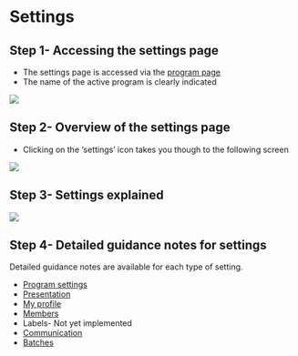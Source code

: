 # Settings

## Step 1- Accessing the settings page

* The settings page is accessed via the [program page](https://program-user-docs.preignition.org/\~/edit/drafts/-LFXa08d6g2yPgWJJMdg/users-program-and-advanced/portfolio)
* The name of the active program is clearly indicated

![](../../../.gitbook/assets/image-29.png)

## Step 2- Overview of the settings page

* Clicking on the ‘settings’ icon takes you though to the following screen

![](<../../../.gitbook/assets/image (116).png>)

## Step 3- Settings explained

![](<../../../.gitbook/assets/image (117).png>)

## Step 4- Detailed guidance notes for settings

Detailed guidance notes are available for each type of setting.

* [Program settings](https://program-user-docs.preignition.org/\~/edit/drafts/-LFXfGruRiTmg7XcHoMG/users-program-and-advanced/portfolio/settings/profile)
* [Presentation](https://program-user-docs.preignition.org/\~/edit/drafts/-LFXa08d6g2yPgWJJMdg/users-program-and-advanced/portfolio/settings/presentation)
* [My profile](https://program-user-docs.preignition.org/\~/edit/drafts/-LFXa08d6g2yPgWJJMdg/users-program-and-advanced/portfolio/settings/my-profile)
* [Members](https://program-user-docs.preignition.org/\~/edit/drafts/-LFXa08d6g2yPgWJJMdg/users-program-and-advanced/portfolio/settings/members)
* Labels- Not yet implemented
* [Communication](https://program-user-docs.preignition.org/\~/edit/drafts/-LFXa08d6g2yPgWJJMdg/users-program-and-advanced/portfolio/settings/communication)
* [Batches](https://program-user-docs.preignition.org/\~/edit/drafts/-LFXa08d6g2yPgWJJMdg/users-program-and-advanced/portfolio/settings/batches)
